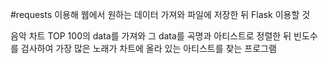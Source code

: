 #requests 이용해 웹에서 원하는 데이터 가져와 파일에 저장한 뒤 Flask 이용할 것


음악 차트 TOP 100의 data를 가져와 그 data를 곡명과 아티스트로 정렬한 뒤 빈도수를 검사하여 가장 많은 노래가 차트에 올라 있는 아티스트를 찾는 프로그램
